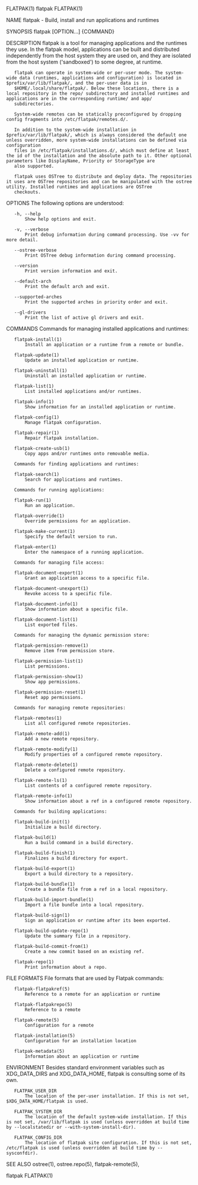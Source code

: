 FLATPAK(1)                                                                                         flatpak                                                                                         FLATPAK(1)



NAME
       flatpak - Build, install and run applications and runtimes

SYNOPSIS
       flatpak [OPTION...] {COMMAND}

DESCRIPTION
       flatpak is a tool for managing applications and the runtimes they use. In the flatpak model, applications can be built and distributed independently from the host system they are used on, and they
       are isolated from the host system ('sandboxed') to some degree, at runtime.

       flatpak can operate in system-wide or per-user mode. The system-wide data (runtimes, applications and configuration) is located in $prefix/var/lib/flatpak/, and the per-user data is in
       $HOME/.local/share/flatpak/. Below these locations, there is a local repository in the repo/ subdirectory and installed runtimes and applications are in the corresponding runtime/ and app/
       subdirectories.

       System-wide remotes can be statically preconfigured by dropping config fragments into /etc/flatpak/remotes.d/.

       In addition to the system-wide installation in $prefix/var/lib/flatpak/, which is always considered the default one unless overridden, more system-wide installations can be defined via configuration
       files in /etc/flatpak/installations.d/, which must define at least the id of the installation and the absolute path to it. Other optional parameters like DisplayName, Priority or StorageType are
       also supported.

       flatpak uses OSTree to distribute and deploy data. The repositories it uses are OSTree repositories and can be manipulated with the ostree utility. Installed runtimes and applications are OSTree
       checkouts.

OPTIONS
       The following options are understood:

       -h, --help
           Show help options and exit.

       -v, --verbose
           Print debug information during command processing. Use -vv for more detail.

       --ostree-verbose
           Print OSTree debug information during command processing.

       --version
           Print version information and exit.

       --default-arch
           Print the default arch and exit.

       --supported-arches
           Print the supported arches in priority order and exit.

       --gl-drivers
           Print the list of active gl drivers and exit.

COMMANDS
       Commands for managing installed applications and runtimes:

       flatpak-install(1)
           Install an application or a runtime from a remote or bundle.

       flatpak-update(1)
           Update an installed application or runtime.

       flatpak-uninstall(1)
           Uninstall an installed application or runtime.

       flatpak-list(1)
           List installed applications and/or runtimes.

       flatpak-info(1)
           Show information for an installed application or runtime.

       flatpak-config(1)
           Manage flatpak configuration.

       flatpak-repair(1)
           Repair flatpak installation.

       flatpak-create-usb(1)
           Copy apps and/or runtimes onto removable media.

       Commands for finding applications and runtimes:

       flatpak-search(1)
           Search for applications and runtimes.

       Commands for running applications:

       flatpak-run(1)
           Run an application.

       flatpak-override(1)
           Override permissions for an application.

       flatpak-make-current(1)
           Specify the default version to run.

       flatpak-enter(1)
           Enter the namespace of a running application.

       Commands for managing file access:

       flatpak-document-export(1)
           Grant an application access to a specific file.

       flatpak-document-unexport(1)
           Revoke access to a specific file.

       flatpak-document-info(1)
           Show information about a specific file.

       flatpak-document-list(1)
           List exported files.

       Commands for managing the dynamic permission store:

       flatpak-permission-remove(1)
           Remove item from permission store.

       flatpak-permission-list(1)
           List permissions.

       flatpak-permission-show(1)
           Show app permissions.

       flatpak-permission-reset(1)
           Reset app permissions.

       Commands for managing remote repositories:

       flatpak-remotes(1)
           List all configured remote repositories.

       flatpak-remote-add(1)
           Add a new remote repository.

       flatpak-remote-modify(1)
           Modify properties of a configured remote repository.

       flatpak-remote-delete(1)
           Delete a configured remote repository.

       flatpak-remote-ls(1)
           List contents of a configured remote repository.

       flatpak-remote-info(1)
           Show information about a ref in a configured remote repository.

       Commands for building applications:

       flatpak-build-init(1)
           Initialize a build directory.

       flatpak-build(1)
           Run a build command in a build directory.

       flatpak-build-finish(1)
           Finalizes a build directory for export.

       flatpak-build-export(1)
           Export a build directory to a repository.

       flatpak-build-bundle(1)
           Create a bundle file from a ref in a local repository.

       flatpak-build-import-bundle(1)
           Import a file bundle into a local repository.

       flatpak-build-sign(1)
           Sign an application or runtime after its been exported.

       flatpak-build-update-repo(1)
           Update the summary file in a repository.

       flatpak-build-commit-from(1)
           Create a new commit based on an existing ref.

       flatpak-repo(1)
           Print information about a repo.

FILE FORMATS
       File formats that are used by Flatpak commands:

       flatpak-flatpakref(5)
           Reference to a remote for an application or runtime

       flatpak-flatpakrepo(5)
           Reference to a remote

       flatpak-remote(5)
           Configuration for a remote

       flatpak-installation(5)
           Configuration for an installation location

       flatpak-metadata(5)
           Information about an application or runtime

ENVIRONMENT
       Besides standard environment variables such as XDG_DATA_DIRS and XDG_DATA_HOME, flatpak is consulting some of its own.

       FLATPAK_USER_DIR
           The location of the per-user installation. If this is not set, $XDG_DATA_HOME/flatpak is used.

       FLATPAK_SYSTEM_DIR
           The location of the default system-wide installation. If this is not set, /var/lib/flatpak is used (unless overridden at build time by --localstatedir or --with-system-install-dir).

       FLATPAK_CONFIG_DIR
           The location of flatpak site configuration. If this is not set, /etc/flatpak is used (unless overridden at build time by --sysconfdir).

SEE ALSO
       ostree(1), ostree.repo(5), flatpak-remote(5),



flatpak                                                                                                                                                                                            FLATPAK(1)
